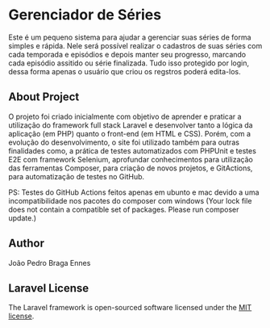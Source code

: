 
# Gerenciador de Séries

Este é um pequeno sistema para ajudar a gerenciar suas séries de forma simples e rápida. Nele será possível realizar o cadastros de suas séries com cada temporada e episódios e depois manter seu progresso, marcando cada episódio assitido ou série finalizada. Tudo isso protegido por login, dessa forma apenas o usuário que criou os regstros poderá edita-los.

## About Project

O projeto foi criado inicialmente com objetivo de aprender e praticar a utilização do framework full stack Laravel e desenvolver tanto a lógica da aplicação (em PHP) quanto o front-end (em HTML e CSS). Porém, com a evolução do desenvolvimento, o site foi utilizado também para outras finalidades como, a prática de testes automatizados com PHPUnit e testes E2E com framework Selenium, aprofundar conhecimentos para utilização das ferramentas Composer, para criação de novos projetos, e GitActions, para automatização de testes no GitHub. 

PS: Testes do GitHub Actions feitos apenas em ubunto e mac devido a uma incompatibilidade nos pacotes do composer com windows (Your lock file does not contain a compatible set of packages. Please run composer update.)

## Author

João Pedro Braga Ennes

## Laravel License

The Laravel framework is open-sourced software licensed under the [MIT license](https://opensource.org/licenses/MIT). 
